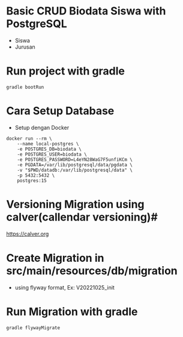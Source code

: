 # Basic CRUD Biodata Siswa with PostgreSQL

* Siswa
* Jurusan

# Run project with gradle

```shell
gradle bootRun
```

# Cara Setup Database #

* Setup dengan Docker

```shell
docker run --rm \
	--name local-postgres \
	-e POSTGRES_DB=biodata \
	-e POSTGRES_USER=biodata \
	-e POSTGRES_PASSWORD=L4eYN28WaG7F5unfiKCm \
	-e PGDATA=/var/lib/postgresql/data/pgdata \
	-v "$PWD/datadb:/var/lib/postgresql/data" \
    -p 5432:5432 \
	postgres:15
```

# Versioning Migration using calver(callendar versioning)#
https://calver.org

# Create Migration in src/main/resources/db/migration
* using flyway format, Ex: V20221025_init

# Run Migration with gradle
```shell
gradle flywayMigrate
```
